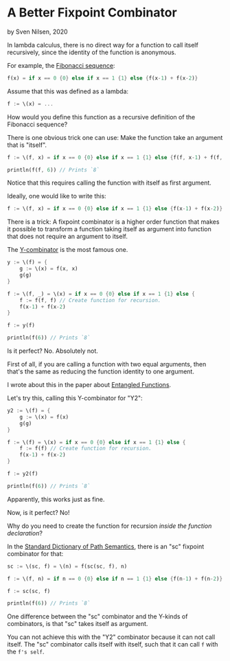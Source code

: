 # A Better Fixpoint Combinator
by Sven Nilsen, 2020

In lambda calculus, there is no direct way for a function to call itself recursively,
since the identity of the function is anonymous.

For example, the [Fibonacci sequence](https://en.wikipedia.org/wiki/Fibonacci_number):

```rust
f(x) = if x == 0 {0} else if x == 1 {1} else {f(x-1) + f(x-2)}
```

Assume that this was defined as a lambda:

```rust
f := \(x) = ...
```

How would you define this function as a recursive definition of the Fibonacci sequence?

There is one obvious trick one can use: Make the function take an argument that is "itself".

```rust
f := \(f, x) = if x == 0 {0} else if x == 1 {1} else {f(f, x-1) + f(f, x-2)}

println(f(f, 6)) // Prints `8`
```

Notice that this requires calling the function with itself as first argument.

Ideally, one would like to write this:

```rust
f := \(f, x) = if x == 0 {0} else if x == 1 {1} else {f(x-1) + f(x-2)}
```

There is a trick: A fixpoint combinator is a higher order function that makes it possible
to transform a function taking itself as argument into function that does not require an argument to itself.

The [Y-combinator](https://en.wikipedia.org/wiki/Fixed-point_combinator) is the most famous one.

```rust
y := \(f) = {
    g := \(x) = f(x, x)
    g(g)
}

f := \(f, _) = \(x) = if x == 0 {0} else if x == 1 {1} else {
    f := f(f, f) // Create function for recursion.
    f(x-1) + f(x-2)
}

f := y(f)

println(f(6)) // Prints `8`
```

Is it perfect? No. Absolutely not.

First of all, if you are calling a function with two equal arguments,
then that's the same as reducing the function identity to one argument.

I wrote about this in the paper about [Entangled Functions](https://github.com/advancedresearch/path_semantics/blob/master/papers-wip/entangled-functions.pdf).

Let's try this, calling this Y-combinator for "Y2":

```rust
y2 := \(f) = {
    g := \(x) = f(x)
    g(g)
}

f := \(f) = \(x) = if x == 0 {0} else if x == 1 {1} else {
    f := f(f) // Create function for recursion.
    f(x-1) + f(x-2)
}

f := y2(f)

println(f(6)) // Prints `8`
```

Apparently, this works just as fine.

Now, is it perfect? No!

Why do you need to create the function for recursion *inside the function declaration*?

In the [Standard Dictionary of Path Semantics](https://github.com/advancedresearch/path_semantics/blob/master/papers-wip/alphabetic-list-of-functions.pdf),
there is an "sc" fixpoint combinator for that:

```rust
sc := \(sc, f) = \(n) = f(sc(sc, f), n)

f := \(f, n) = if n == 0 {0} else if n == 1 {1} else {f(n-1) + f(n-2)}

f := sc(sc, f)

println(f(6)) // Prints `8`
```

One difference between the "sc" combinator and the Y-kinds of combinators,
is that "sc" takes itself as argument.

You can not achieve this with the "Y2" combinator because it can not call itself.
The "sc" combinator calls itself with itself, such that it can call `f` with the `f's self`.
